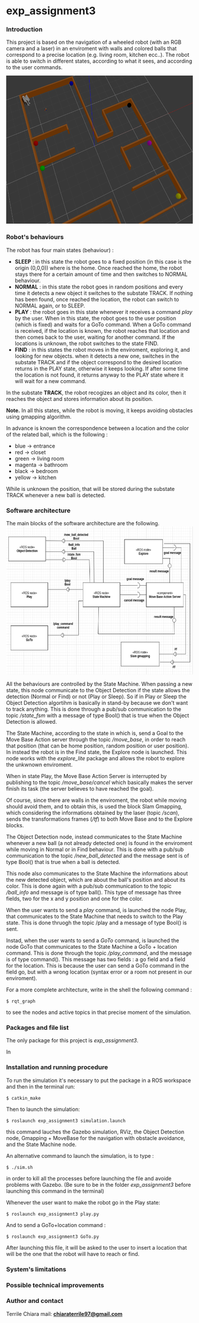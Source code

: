 # exp_assignment3

### Introduction
This project is based on the navigation of a wheeled robot (with an RGB camera and a laser) in an enviroment with walls and colored balls that correspond to a precise location (e.g. living room, kitchen ecc..). The robot is able to switch in different states, according to what it sees, and according to the user commands.

<img src="https://github.com/chiaraterrile/exp_assignment3/blob/main/Images/enviroment.png" alt=" " width="600" height="400"/>

### Robot's behaviours

The robot has four main states (behaviour) :
* **SLEEP** : in this state the robot goes to a fixed position (in this case is the origin (0,0,0)) where is the home. Once reached the home, the robot stays there for a certain amount of time and then switches to NORMAL behaviour.
* **NORMAL** : in this state the robot goes in random positions and every time it detects a new object it switches to the substate TRACK. If nothing has been found, once reached the location, the robot can switch to NORMAL again, or to SLEEP.
* **PLAY** : the robot goes in this state whenever it receives a command *play* by the user. When in this state, the robot goes to the user position (which is fixed) and waits for a GoTo command. When a GoTo command is received, if the location is known, the robot reaches that location and then comes back to the user, waiting for another command. If the locations is unknown, the robot switches to the state FIND.
* **FIND** : in this states the robot moves in  the enviroment, exploring it, and looking for new objects. when it detects a new one, switches in the substate TRACK and if the object correspond to the desired location returns in the PLAY state, otherwise it keeps looking. If after some time the location is not found, it returns anyway to the PLAY state where it will wait for a new command.

In the substate **TRACK**, the robot recogizes an object and its color, then it reaches the object and stores information about its position.

**Note.** In all this states, while the robot is moving, it keeps avoiding obstacles using gmapping algorithm.

In advance is known the correspondence between a location and the color of the related ball, which is the following :

- blue -> entrance
- red  -> closet
- green -> living room
- magenta -> bathroom
- black -> bedroom
- yellow -> kitchen

While is unknown the position, that will be stored during the substate TRACK whenever a new ball is detected.

### Software architecture

The main blocks of the software architecture are the following.
<img src="https://github.com/chiaraterrile/exp_assignment3/blob/main/Images/architecture.png" alt=" " width="600" height="400"/>

All the behaviours are controlled by the State Machine. When passing a new state, this node communicate to the Object Detection if the state allows the detection (Normal or Find) or not (Play or Sleep). So if in Play or Sleep the Object Detection algortihm is basically in stand-by because we don't want to track anything.
This is done through a pub/sub communication to the topic _/state_fsm_ with a message of type Bool() that is true when the Object Detection is allowed.

The State Machine, according to the state in which is, send a Goal to the Move Base Action server through the topic _/move_base_, in order to reach that position (that can be home position, random position or user position). In instead the robot is in the Find state, the Explore node is launched. This node works with the _explore_lite_ package and allows the robot to explore the unkwnown enviroment. 

When in state Play, the Move Base Action Server is interrupted by publishing to the topic _/move_base/cancel_ which basically makes the server finish its task (the server believes to have reached the goal).

Of course, since there are walls in the enviroment, the robot while moving should avoid them, and to obtain this, is used the block Slam Gmapping, which considering the  informations obtained by the laser (topic _/scan_), sends the transformations frames (_/tf_) to both Move Base and to the Explore blocks.

The Object Detection node, instead communicates to the State Machine whenever a new ball (a not already detected one) is found in the enviroment while moving in Normal or in Find behaviour. This is done with a pub/sub communication to the topic _/new_ball_detected_ and the message sent is of type Bool() that is true when a ball is detected.

This node also communicates to the State Machine the informations about the new detected object, which are about the ball's position and about its color. This is done again with a pub/sub communication to the topic _/ball_info_ and message is of type ball(). This type of message has three fields, two for the x and y position and one for the color.

When the user wants to send a _play_ command, is launched the node Play, that communicates to the State Machine that needs to switch to the Play state. This is done thruogh the topic /play and a message of type Bool() is sent.

Instad, when the user wants to send a _GoTo_ command, is launched the node GoTo that communicates to the State Machine a GoTo + location command. This is done through the topic _/play_command_, and the message is of type command(). This message has two fields : a go field and a field for the location. This is because the user can send a GoTo command in the field go, but with a wrong location (syntax error or a room not present in our enviroment).

For a more complete architecture, write in the shell the following command :
```
$ rqt_graph
```
to see the nodes and active topics in that precise moment of the simulation.
### Packages and file list

The only package for this project is _exp_assignment3_.

In 

### Installation and running procedure
To run the simulation it's necessary to put the package in a ROS workspace and then in the terminal run:
```
$ catkin_make
```
Then to launch the simulation:
```
$ roslaunch exp_assignment3 simulation.launch
```
this command lauches the Gazebo simulation, RViz, the Object Detection node, Gmapping + MoveBase for the navigation with obstacle avoidance, and the State Machine node.

An alternative command to launch the simulation, is to type :

```
$ ./sim.sh
```
in order to kill all the processes before launching the file and avoide problems with Gazebo. (Be sure to be in the folder _exp_assignment3_ before launching this command in the terminal)

Whenever the user want to make the robot go in the Play state:
```
$ roslaunch exp_assignment3 play.py
```
And to send a GoTo+location command :
```
$ roslaunch exp_assignment3 GoTo.py
```
After launching this file, it will be asked to the user to insert a location that will be the one that the robot will have to reach or find.

### System's limitations

### Possible technical improvements

### Author and contact
Terrile Chiara
mail: **chiaraterrile97@gmail.com**
